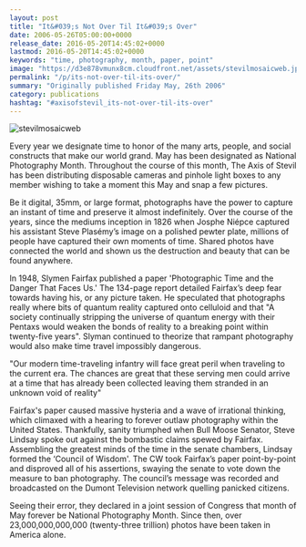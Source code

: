 ```yaml
---
layout: post
title: "It&#039;s Not Over Til It&#039;s Over"
date: 2006-05-26T05:00:00+0000
release_date: 2016-05-20T14:45:02+0000
lastmod: 2016-05-20T14:45:02+0000
keywords: "time, photography, month, paper, point"
image: "https://d3e878vmunx8cm.cloudfront.net/assets/stevilmosaicweb.jpg"
permalink: "/p/its-not-over-til-its-over/"
summary: "Originally published Friday May, 26th 2006"
category: publications
hashtag: "#axisofstevil_its-not-over-til-its-over"
---
```


[id_1]: https://d3e878vmunx8cm.cloudfront.net/assets/stevilmosaicweb.jpg "stevilmosaicweb"

![stevilmosaicweb][id_1]

Every year we designate time to honor of the many arts, people, and social constructs that make our world grand. May has been designated as National Photography Month. Throughout the course of this month, The Axis of Stevil has been distributing disposable cameras and pinhole light boxes to any member wishing to take a moment this May and snap a few pictures.

Be it digital, 35mm, or large format, photographs have the power to capture an instant of time and preserve it almost indefinitely. Over the course of the years, since the mediums inception in 1826 when Josphe Niépce captured his assistant Steve Plasémy’s image on a polished pewter plate, millions of people have captured their own moments of time.  Shared photos have connected the world and shown us the destruction and beauty that can be found anywhere. 

In 1948, Slymen Fairfax published a paper 'Photographic Time and the Danger That Faces Us.' The 134-page report detailed Fairfax’s deep fear towards having his, or any picture taken.  He speculated that photographs really where bits of quantum reality captured onto celluloid and that "A society continually stripping the universe of quantum energy with their Pentaxs would weaken the bonds of reality to a breaking point within twenty-five years". Slyman continued to theorize that rampant photography would also make time travel impossibly dangerous.

"Our modern time-traveling infantry will face great peril when traveling to the current era. The chances are great that these serving men could arrive at a time that has already been collected leaving them stranded in an unknown void of reality"

Fairfax's paper caused massive hysteria and a wave of irrational thinking, which climaxed with a hearing to forever outlaw photography within the United States. Thankfully, sanity triumphed when Bull Moose Senator, Steve Lindsay spoke out against the bombastic claims spewed by Fairfax. Assembling the greatest minds of the time in the senate chambers, Lindsay formed the ‘Council of Wisdom'. The CW took Fairfax’s paper point-by-point and disproved all of his assertions, swaying the senate to vote down the measure to ban photography. The council’s message was recorded and broadcasted on the Dumont Television network quelling panicked citizens.

Seeing their error, they declared in a joint session of Congress that month of May forever be National Photography Month. Since then, over 23,000,000,000,000 (twenty-three trillion) photos have been taken in America alone.
